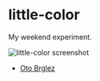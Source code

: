 # little-color

My weekend experiment.

![little-color screenshot](http://d3j5vwomefv46c.cloudfront.net/photos/large/820679479.png "little-color on Nexus4")

- [Oto Brglez](https://github.com/otobrglez)

